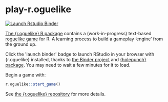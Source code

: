 
# play-r.oguelike

<!-- badges: start -->
[![Launch Rstudio Binder](http://mybinder.org/badge_logo.svg)](https://mybinder.org/v2/gh/matt-dray/play-r.oguelike/main?urlpath=rstudio)
<!-- badges: end -->

[The {r.oguelike} R package](https://github.com/matt-dray/r.oguelike) contains a (work-in-progress) text-based [roguelike game](https://en.wikipedia.org/wiki/Roguelike) for R. A learning process to build a gameplay ‘engine’ from the ground up.

Click the 'launch binder' badge to launch RStudio in your browser with {r.oguelike} installed, thanks to [the Binder project](https://mybinder.org/) and [{holepunch} package](https://github.com/karthik/holepunch). You may need to wait a few minutes for it to load.

Begin a game with:

``` r
r.oguelike::start_game()
```

See [the {r.oguelike} repository](https://github.com/matt-dray/r.oguelike) for more details.

